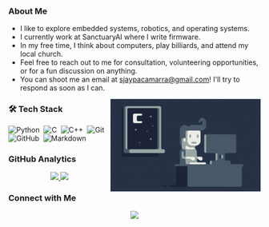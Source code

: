 <!-- ![Jay Pacamarra Banner](TODO) -->

<!-- ## 👋 &nbsp;Hey there! I'm Jay -->

### About Me

* I like to explore embedded systems, robotics, and operating systems.
* I currently work at SanctuaryAI where I write firmware.
* In my free time, I think about computers, play billiards, and attend my local church.
* Feel free to reach out to me for consultation, volunteering opportunities, or for a fun discussion on anything.
* You can shoot me an email at sjaypacamarra@gmail.com! I'll try to respond as soon as I can.
<!-- * Please have a look at my [Resume](TODO). Open to feedback and suggestions -->

<img alt="Night Coding" src="https://raw.githubusercontent.com/AVS1508/AVS1508/master/assets/Night-Coding.gif" align="right"/>

### 🛠  Tech Stack

![Python](https://img.shields.io/badge/-Python-05122A?style=flat&logo=python)&nbsp;
![C](https://img.shields.io/badge/-C-05122A?style=flat&logo=C&logoColor=A8B9CC)&nbsp;
![C++](https://img.shields.io/badge/-C++-05122A?style=flat&logo=C%2B%2B&logoColor=00599C)&nbsp;
![Git](https://img.shields.io/badge/-Git-05122A?style=flat&logo=git)&nbsp;
![GitHub](https://img.shields.io/badge/-GitHub-05122A?style=flat&logo=github)&nbsp;
![Markdown](https://img.shields.io/badge/-Markdown-05122A?style=flat&logo=markdown)

### GitHub Analytics

<p align="center">
<a href="https://github.com/jaypacamarra">
  <img height="180em" src="https://github-readme-stats-eight-theta.vercel.app/api?username=jaypacamarra&show_icons=true&theme=algolia&include_all_commits=true&count_private=true"/>
  <img height="180em" src="https://github-readme-stats-eight-theta.vercel.app/api/top-langs/?username=jaypacamarra&layout=compact&langs_count=8&theme=algolia"/>
</a>
</p>

### Connect with Me

<p align="center">
<a href="https://linkedin.com/in/jay-pacamarra"><img src="https://img.shields.io/badge/-Jay%20Pacamarra-0077B5?style=flat&logo=Linkedin&logoColor=white"/></a>
</p>
